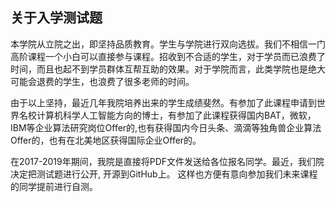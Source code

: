 ## 关于入学测试题

本学院从立院之出，即坚持品质教育。学生与学院进行双向选拔。我们不相信一门高阶课程一个小白可以直接参与课程。招收到不合适的学生，对于学员而已浪费了时间，而且也起不到学员群体互帮互助的效果。对于学院而言，此类学院也是绝大可能会退费的学生，也浪费了很多老师的时间。 

由于以上坚持，最近几年我院培养出来的学生成绩斐然。有参加了此课程申请到世界名校计算机科学人工智能方向的博士，有参加了此课程获得国内BAT，微软，IBM等企业算法研究岗位Offer的,也有获得国内今日头条、滴滴等独角兽企业算法Offer的，也有在北美地区获得国际企业Offer的。

在2017-2019年期间，我院是直接将PDF文件发送给各位报名同学。最近，我们院决定把测试题进行公开, 开源到GitHub上。 这样也方便有意向参加我们未来课程的同学提前进行自测。
